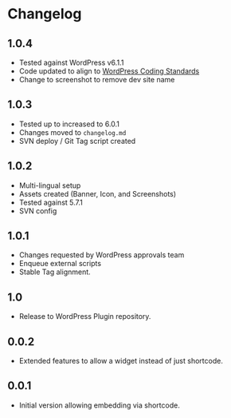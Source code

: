 # Changelog #

## 1.0.4 ##
* Tested against WordPress v6.1.1
* Code updated to align to [WordPress Coding Standards](https://developer.wordpress.org/coding-standards/wordpress-coding-standards)
* Change to screenshot to remove dev site name

## 1.0.3 ##
* Tested up to increased to 6.0.1
* Changes moved to `changelog.md`
* SVN deploy / Git Tag script created

## 1.0.2 ##
* Multi-lingual setup
* Assets created (Banner, Icon, and Screenshots)
* Tested against 5.7.1
* SVN config

## 1.0.1 ##
* Changes requested by WordPress approvals team
* Enqueue external scripts
* Stable Tag alignment.

## 1.0 ##
* Release to WordPress Plugin repository.

## 0.0.2 ##
* Extended features to allow a widget instead of just shortcode.

## 0.0.1 ##
* Initial version allowing embedding via shortcode.
